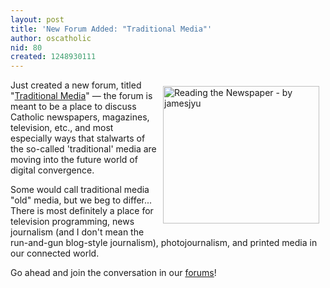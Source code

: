 ```yaml
---
layout: post
title: 'New Forum Added: "Traditional Media"'
author: oscatholic
nid: 80
created: 1248930111
---
```

<p><img alt="Reading the Newspaper - by jamesjyu" width="250" height="220" align="right" src="/sites/opensourcecatholic.com/files/user-uploads/oscatholic/reading-newspaper.jpg" style="margin: 10px;" />Just created a new forum, titled &quot;<a href="/forums/traditional-media">Traditional Media</a>&quot; &mdash; the forum is meant to be a place to discuss Catholic newspapers, magazines, television, etc., and most especially ways that stalwarts of the so-called 'traditional' media are moving into the future world of digital convergence.</p>
<p>Some would call traditional media &quot;old&quot; media, but we beg to differ... There is most definitely a place for television programming, news journalism (and I don't mean the run-and-gun blog-style journalism), photojournalism, and printed media in our connected world.</p>
<p>Go ahead and join the conversation in our <a href="/forum">forums</a>!</p>
